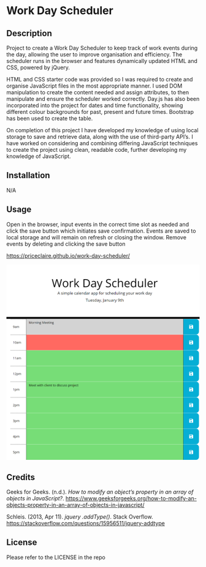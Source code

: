 # Work Day Scheduler

## Description 

Project to create a Work Day Scheduler to keep track of work events during the day, allowing the user to improve organisation and efficiency. The scheduler runs in the browser and features dynamically updated HTML and CSS, powered by jQuery. 

HTML and CSS starter code was provided so I was required to create and organise JavaScript files in the most appropriate manner. I used DOM manipulation to create the content needed and assign attributes, to then manipulate and ensure the scheduler worked correctly. Day.js has also been incorporated into the project for dates and time functionality, showing different colour backgrounds for past, present and future times. Bootstrap has been used to create the table.

On completion of this project I have developed my knowledge of using local storage to save and retrieve data, along with the use of third-party API’s. I have worked on considering and combining differing JavaScript techniques to create the project using clean, readable code, further developing my knowledge of JavaScript.
 

## Installation

N/A

## Usage

Open in the browser, input events in the correct time slot as needed and click the save button which initiates save confirmation. Events are saved to local storage and will remain on refresh or closing the window. Remove events by deleting and clicking the save button

https://priceclaire.github.io/work-day-scheduler/

![screenshot](images/2_screenshot.png)

## Credits

Geeks for Geeks. (n.d.). *How to modify an object’s property in an array of objects in JavaScript?*. https://www.geeksforgeeks.org/how-to-modify-an-objects-property-in-an-array-of-objects-in-javascript/

Schleis. (2013, Apr 11). *jquery .addType()*. Stack Overflow. https://stackoverflow.com/questions/15956511/jquery-addtype

## License

Please refer to the LICENSE in the repo
